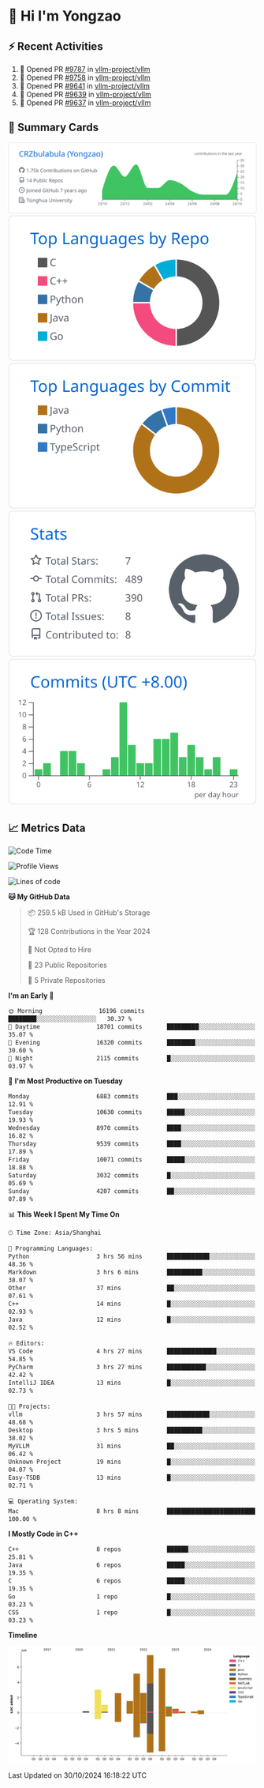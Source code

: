 # 👋 Hi I'm Yongzao

## ⚡ Recent Activities
<!--START_SECTION:activity-->
1. 💪 Opened PR [#9787](https://github.com/vllm-project/vllm/pull/9787) in [vllm-project/vllm](https://github.com/vllm-project/vllm)
2. 💪 Opened PR [#9758](https://github.com/vllm-project/vllm/pull/9758) in [vllm-project/vllm](https://github.com/vllm-project/vllm)
3. 💪 Opened PR [#9641](https://github.com/vllm-project/vllm/pull/9641) in [vllm-project/vllm](https://github.com/vllm-project/vllm)
4. 💪 Opened PR [#9639](https://github.com/vllm-project/vllm/pull/9639) in [vllm-project/vllm](https://github.com/vllm-project/vllm)
5. 💪 Opened PR [#9637](https://github.com/vllm-project/vllm/pull/9637) in [vllm-project/vllm](https://github.com/vllm-project/vllm)
<!--END_SECTION:activity-->

## 🎑 Summary Cards

[![](https://raw.githubusercontent.com/CRZbulabula/CRZbulabula/main/profile-summary-card-output/github/0-profile-details.svg)](https://github.com/vn7n24fzkq/github-profile-summary-cards)
[![](https://raw.githubusercontent.com/CRZbulabula/CRZbulabula/main/profile-summary-card-output/github/1-repos-per-language.svg)](https://github.com/vn7n24fzkq/github-profile-summary-cards) [![](https://raw.githubusercontent.com/CRZbulabula/CRZbulabula/main/profile-summary-card-output/github/2-most-commit-language.svg)](https://github.com/vn7n24fzkq/github-profile-summary-cards)
[![](https://raw.githubusercontent.com/CRZbulabula/CRZbulabula/main/profile-summary-card-output/github/3-stats.svg)](https://github.com/vn7n24fzkq/github-profile-summary-cards) [![](https://raw.githubusercontent.com/CRZbulabula/CRZbulabula/main/profile-summary-card-output/github/4-productive-time.svg)](https://github.com/vn7n24fzkq/github-profile-summary-cards)

## 📈 Metrics Data

<!--START_SECTION:waka-->
![Code Time](http://img.shields.io/badge/Code%20Time-716%20hrs%2058%20mins-blue)

![Profile Views](http://img.shields.io/badge/Profile%20Views-1-blue)

![Lines of code](https://img.shields.io/badge/From%20Hello%20World%20I%27ve%20Written-31.2%20million%20lines%20of%20code-blue)

**🐱 My GitHub Data** 

> 📦 259.5 kB Used in GitHub's Storage 
 > 
> 🏆 128 Contributions in the Year 2024
 > 
> 🚫 Not Opted to Hire
 > 
> 📜 23 Public Repositories 
 > 
> 🔑 5 Private Repositories 
 > 
**I'm an Early 🐤** 

```text
🌞 Morning                16196 commits       ████████░░░░░░░░░░░░░░░░░   30.37 % 
🌆 Daytime                18701 commits       █████████░░░░░░░░░░░░░░░░   35.07 % 
🌃 Evening                16320 commits       ████████░░░░░░░░░░░░░░░░░   30.60 % 
🌙 Night                  2115 commits        █░░░░░░░░░░░░░░░░░░░░░░░░   03.97 % 
```
📅 **I'm Most Productive on Tuesday** 

```text
Monday                   6883 commits        ███░░░░░░░░░░░░░░░░░░░░░░   12.91 % 
Tuesday                  10630 commits       █████░░░░░░░░░░░░░░░░░░░░   19.93 % 
Wednesday                8970 commits        ████░░░░░░░░░░░░░░░░░░░░░   16.82 % 
Thursday                 9539 commits        ████░░░░░░░░░░░░░░░░░░░░░   17.89 % 
Friday                   10071 commits       █████░░░░░░░░░░░░░░░░░░░░   18.88 % 
Saturday                 3032 commits        █░░░░░░░░░░░░░░░░░░░░░░░░   05.69 % 
Sunday                   4207 commits        ██░░░░░░░░░░░░░░░░░░░░░░░   07.89 % 
```


📊 **This Week I Spent My Time On** 

```text
🕑︎ Time Zone: Asia/Shanghai

💬 Programming Languages: 
Python                   3 hrs 56 mins       ████████████░░░░░░░░░░░░░   48.36 % 
Markdown                 3 hrs 6 mins        ██████████░░░░░░░░░░░░░░░   38.07 % 
Other                    37 mins             ██░░░░░░░░░░░░░░░░░░░░░░░   07.61 % 
C++                      14 mins             █░░░░░░░░░░░░░░░░░░░░░░░░   02.93 % 
Java                     12 mins             █░░░░░░░░░░░░░░░░░░░░░░░░   02.52 % 

🔥 Editors: 
VS Code                  4 hrs 27 mins       ██████████████░░░░░░░░░░░   54.85 % 
PyCharm                  3 hrs 27 mins       ███████████░░░░░░░░░░░░░░   42.42 % 
IntelliJ IDEA            13 mins             █░░░░░░░░░░░░░░░░░░░░░░░░   02.73 % 

🐱‍💻 Projects: 
vllm                     3 hrs 57 mins       ████████████░░░░░░░░░░░░░   48.68 % 
Desktop                  3 hrs 5 mins        ██████████░░░░░░░░░░░░░░░   38.02 % 
MyVLLM                   31 mins             ██░░░░░░░░░░░░░░░░░░░░░░░   06.42 % 
Unknown Project          19 mins             █░░░░░░░░░░░░░░░░░░░░░░░░   04.07 % 
Easy-TSDB                13 mins             █░░░░░░░░░░░░░░░░░░░░░░░░   02.71 % 

💻 Operating System: 
Mac                      8 hrs 8 mins        █████████████████████████   100.00 % 
```

**I Mostly Code in C++** 

```text
C++                      8 repos             ██████░░░░░░░░░░░░░░░░░░░   25.81 % 
Java                     6 repos             █████░░░░░░░░░░░░░░░░░░░░   19.35 % 
C                        6 repos             █████░░░░░░░░░░░░░░░░░░░░   19.35 % 
Go                       1 repo              █░░░░░░░░░░░░░░░░░░░░░░░░   03.23 % 
CSS                      1 repo              █░░░░░░░░░░░░░░░░░░░░░░░░   03.23 % 
```



**Timeline**

![Lines of Code chart](https://raw.githubusercontent.com/CRZbulabula/CRZbulabula/main/assets/bar_graph.png)


 Last Updated on 30/10/2024 16:18:22 UTC
<!--END_SECTION:waka-->


